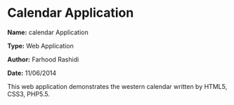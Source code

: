 Calendar Application 
==========================
__Name:__ calendar Application

__Type:__  Web Application

__Author:__ Farhood Rashidi

__Date:__ 11/06/2014

This web application demonstrates the western calendar written by HTML5, CSS3, PHP5.5.